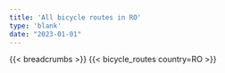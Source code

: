 ```yaml
---
title: 'All bicycle routes in RO'
type: 'blank'
date: "2023-01-01"
---
```


{{< breadcrumbs >}}
{{< bicycle_routes country=RO >}}
